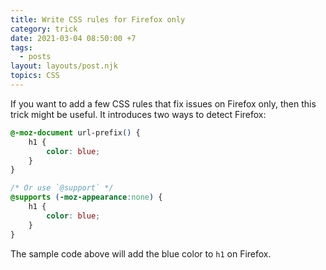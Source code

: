 ```yaml
---
title: Write CSS rules for Firefox only
category: trick
date: 2021-03-04 08:50:00 +7
tags:
  - posts
layout: layouts/post.njk
topics: CSS
---
```


If you want to add a few CSS rules that fix issues on Firefox only, then this trick might be useful.
It introduces two ways to detect Firefox:

```css
@-moz-document url-prefix() {
    h1 {
        color: blue;
    }
}

/* Or use `@support` */
@supports (-moz-appearance:none) {
    h1 {
        color: blue;
    }
}
```

The sample code above will add the blue color to `h1` on Firefox.